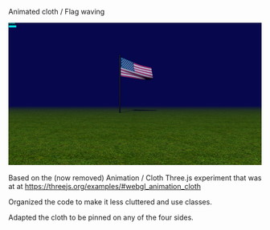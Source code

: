 
Animated cloth / Flag waving

![enter image description here](https://github.com/kellycode/flag-waving/raw/main/public_img.jpg)

Based on the (now removed) Animation / Cloth Three.js experiment that was at at https://threejs.org/examples/#webgl_animation_cloth

Organized the code to make it less cluttered and use classes.

Adapted the cloth to be pinned on any of the four sides.
